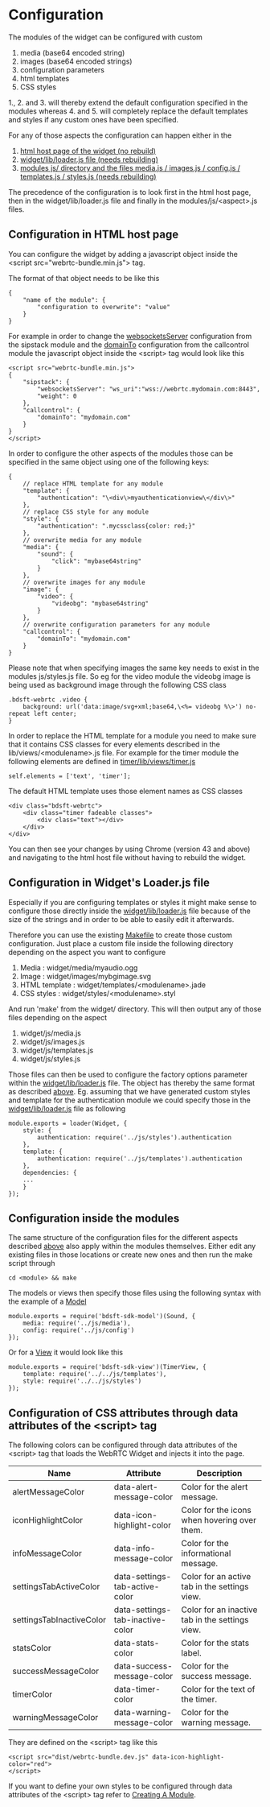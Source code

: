 # Configuration 

The modules of the widget can be configured with custom

1. media (base64 encoded string)
2. images (base64 encoded strings)
3. configuration parameters
4. html templates
5. CSS styles

1., 2. and 3. will thereby extend the default configuration specified in the modules whereas 4. and 5. will completely replace the default templates and styles if any custom ones have been specified.

For any of those aspects the configuration can happen either in the

1. [html host page of the widget (no rebuild)](#configuration_html_host_page)
2. [widget/lib/loader.js file (needs rebuilding)](#configuration_in_loader)
3. [modules js/ directory and the files media.js / images.js / config.js / templates.js / styles.js (needs rebuilding)](#configuration_inside_the_modules)

The precedence of the configuration is to look first in the html host page, then in the widget/lib/loader.js file and finally in the modules/js/<aspect\>.js files.

## Configuration in HTML host page<a name="configuration_html_host_page"></a>

You can configure the widget by adding a javascript object inside the \<script src="webrtc-bundle.min.js"\> tag.

The format of that object needs to be like this

```
{
	"name of the module": {
		"configuration to overwrite": "value"
	}
}
```

For example in order to change the [websocketsServer](https://github.com/BroadSoft-Xtended/Library-WebRTC-SIPStack/blob/master/js/config.js) configuration from the sipstack module and the [domainTo](https://github.com/BroadSoft-Xtended/Library-WebRTC-CallControl/blob/master/js/config.js) configuration from the callcontrol module the javascript object inside the \<script\> tag would look like this

```
<script src="webrtc-bundle.min.js">
{
	"sipstack": {
		"websocketsServer": "ws_uri":"wss://webrtc.mydomain.com:8443",
		"weight": 0
	},
	"callcontrol": {
		"domainTo": "mydomain.com"
	}
}
</script>
```

In order to configure the other aspects of the modules those can be specified in the same object using one of the following keys:

```
{
	// replace HTML template for any module
	"template": {
		"authentication": "\<div\>myauthenticationview\</div\>"
	},
	// replace CSS style for any module
	"style": {
		"authentication": ".mycssclass{color: red;}"
	},
	// overwrite media for any module
	"media": {
		"sound": {
			"click": "mybase64string"
		}
	},
	// overwrite images for any module
	"image": {
		"video": {
			"videobg": "mybase64string"
		}
	},
	// overwrite configuration parameters for any module
	"callcontrol": {
		"domainTo": "mydomain.com"
	}
}
```

<a name="image_background_url"></a>Please note that when specifying images the same key needs to exist in the modules js/styles.js file. So eg for the video module the videobg image is being used as background image through the following CSS class

```
.bdsft-webrtc .video {
	background: url('data:image/svg+xml;base64,\<%= videobg %\>') no-repeat left center;
}
```

In order to replace the HTML template for a module you need to make sure that it contains CSS classes for every elements described in the lib/views/<modulename\>.js file. For example for the timer module the following elements are defined in [timer/lib/views/timer.js](https://github.com/BroadSoft-Xtended/Library-WebRTC-Timer/blob/master/lib/views/timer.js)

```
self.elements = ['text', 'timer'];
```

The default HTML template uses those element names as CSS classes

```
<div class="bdsft-webrtc">
	<div class="timer fadeable classes">
		<div class="text"></div>
	</div>
</div>
```

You can then see your changes by using Chrome (version 43 and above) and navigating to the html host file without having to rebuild the widget.

## Configuration in Widget's Loader.js file<a name="configuration_in_loader"></a>

Especially if you are configuring templates or styles it might make sense to configure those directly inside the [widget/lib/loader.js](../lib/loader.js) file because of the size of the strings and in order to be able to easily edit it afterwards.

Therefore you can use the existing [Makefile](../Makefile) to create those custom configuration. Just place a custom file inside the following directory depending on the aspect you want to configure

1. Media : widget/media/myaudio.ogg
2. Image : widget/images/mybgimage.svg
3. HTML template : widget/templates/<modulename\>.jade
4. CSS styles : widget/styles/<modulename\>.styl

And run 'make' from the widget/ directory. This will then output any of those files depending on the aspect

1. widget/js/media.js
2. widget/js/images.js
3. widget/js/templates.js
4. widget/js/styles.js

Those files can then be used to configure the factory options parameter within the [widget/lib/loader.js](../lib/loader.js) file. The object has thereby the same
format as described [above](#configuration_html_host_page). Eg. assuming that we have generated custom styles and template for the authentication module we could specify those in the [widget/lib/loader.js](../lib/loader.js) file as following

```
module.exports = loader(Widget, {
	style: {
		authentication: require('../js/styles').authentication
	},
	template: {
		authentication: require('../js/templates').authentication
	},
	dependencies: {
	...
	}
});
```

## Configuration inside the modules<a name="configuration_inside_the_modules"></a>

The same structure of the configuration files for the different aspects described [above](#configuration_in_loader) also apply within the modules themselves. Either edit any existing files in those locations or create new ones and then run the make script through

```
cd <module> && make
```

The models or views then specify those files using the following syntax with the example of a [Model](https://github.com/BroadSoft-Xtended/Library-WebRTC-Sound/blob/master/lib/models/sound.js)

```
module.exports = require('bdsft-sdk-model')(Sound, {
	media: require('../js/media'),
	config: require('../js/config')
});
```

Or for a [View](https://github.com/BroadSoft-Xtended/Library-WebRTC-Timer/blob/master/lib/views/timer.js) it would look like this

```
module.exports = require('bdsft-sdk-view')(TimerView, {
	template: require('../../js/templates'),
	style: require('../../js/styles')
});
```

## Configuration of CSS attributes through data attributes of the \<script\> tag<a name="configuration_css_attributes"></a>

The following colors can be configured through data attributes of the \<script\> tag that loads the WebRTC Widget and injects it into the page.

Name                       | Attribute                          | Description
-------------------------- | ---------------------------------- | -------------------------------------------------
alertMessageColor          | data-alert-message-color           | Color for the alert message.
iconHighlightColor         | data-icon-highlight-color          | Color for the icons when hovering over them.
infoMessageColor           | data-info-message-color            | Color for the informational message.
settingsTabActiveColor     | data-settings-tab-active-color     | Color for an active tab in the settings view.
settingsTabInactiveColor   | data-settings-tab-inactive-color   | Color for an inactive tab in the settings view.
statsColor                 | data-stats-color                   | Color for the stats label.
successMessageColor        | data-success-message-color         | Color for the success message.
timerColor                 | data-timer-color                   | Color for the text of the timer.
warningMessageColor        | data-warning-message-color         | Color for the warning message.

They are defined on the <script\> tag like this

```
<script src="dist/webrtc-bundle.dev.js" data-icon-highlight-color="red">
</script>
```

If you want to define your own styles to be configured through data attributes of the \<script\> tag refer to [Creating A Module](./CreatingModule.md#styles_modulename_styl).

